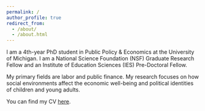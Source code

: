 ```yaml
---
permalink: /
author_profile: true
redirect_from: 
  - /about/
  - /about.html
---
```


I am a 4th-year PhD student in Public Policy & Economics at the University of Michigan. I am a National Science Foundation (NSF) Graduate Research Fellow and an Institute of Education Sciences (IES) Pre-Doctoral Fellow. 

My primary fields are labor and public finance. My research focuses on how social environments affect the economic well-being and political identities of children and young adults. 


You can find my CV [here](https://micah-baum.github.io/files/baum_cv.pdf). 

